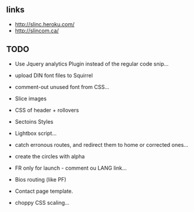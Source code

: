 links
-----

- http://slinc.heroku.com/
- http://slincom.ca/


TODO
------

- Use Jquery analytics Plugin instead of the regular code snip...
- upload DIN font files to Squirrel
- comment-out unused font from CSS...
- Slice images
- CSS of header + rollovers
- Sectoins Styles
- Lightbox script...
- catch erronous routes, and redirect them to home or corrected ones...

- create the circles with alpha
- FR only for launch - comment ou LANG link...
- Bios routing (like PF)
- Contact page template.
- choppy CSS scaling...




